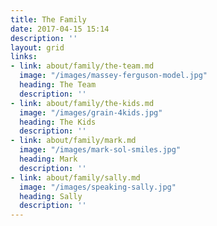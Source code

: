 ```yaml
---
title: The Family
date: 2017-04-15 15:14
description: ''
layout: grid
links:
- link: about/family/the-team.md
  image: "/images/massey-ferguson-model.jpg"
  heading: The Team
  description: ''
- link: about/family/the-kids.md
  image: "/images/grain-4kids.jpg"
  heading: The Kids
  description: ''
- link: about/family/mark.md
  image: "/images/mark-sol-smiles.jpg"
  heading: Mark
  description: ''
- link: about/family/sally.md
  image: "/images/speaking-sally.jpg"
  heading: Sally
  description: ''
---
```

